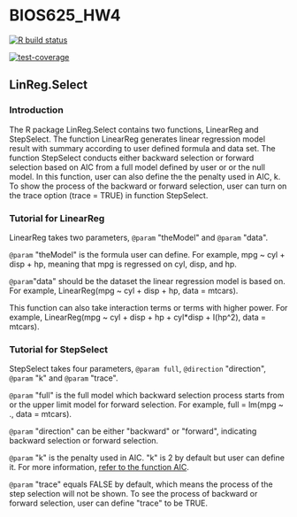 # BIOS625_HW4

<!-- badges: start -->
  [![R build status](https://github.com/yw0817/BIOS625_HW4/workflows/R-CMD-check/badge.svg)](https://github.com/yw0817/BIOS625_HW4/actions)
<!-- badges: end -->

[![test-coverage](https://github.com/yw0817/BIOS625_HW4/actions/workflows/test-coverage.yaml/badge.svg)](https://github.com/yw0817/BIOS625_HW4/actions/workflows/test-coverage.yaml)

## LinReg.Select

### Introduction

The R package LinReg.Select contains two functions, LinearReg and StepSelect. The function LinearReg generates linear regression model result with summary according to user defined formula and data set. The function StepSelect conducts either backward selection or forward selection based on AIC from a full model defined by user or or the null model. In this function, user can also define the the penalty used in AIC, k. To show the process of the backward or forward selection, user can turn on the trace option (trace = TRUE) in function StepSelect.

### Tutorial for LinearReg

LinearReg takes two parameters, `@param` "theModel" and `@param` "data". 

`@param` "theModel" is the formula user can define. For example, mpg ~ cyl + disp + hp, meaning that mpg is regressed on cyl, disp, and hp. 

`@param`"data" should be the dataset the linear regression model is based on. For example, LinearReg(mpg ~ cyl + disp + hp, data = mtcars).

This function can also take interaction terms or terms with higher power. 
For example, LinearReg(mpg ~ cyl + disp + hp + cyl*disp + I(hp^2), data = mtcars).

### Tutorial for StepSelect

StepSelect takes four parameters, `@param full`, `@direction` "direction", `@param` "k" and `@param` "trace".

`@param` "full" is the full model which backward selection process starts from or the upper limit model for forward selection. For example, full = lm(mpg ~ ., data = mtcars).

`@param` "direction" can be either "backward" or "forward", indicating backward selection or forward selection. 

`@param` "k" is the penalty used in AIC. "k" is 2 by default but user can define it. For more information, [refer to the function AIC](https://www.rdocumentation.org/packages/stats/versions/3.6.2/topics/AIC).

`@param` "trace" equals FALSE by default, which means the process of the step selection will not be shown. To see the process of backward or forward selection, user can define "trace" to be TRUE. 
